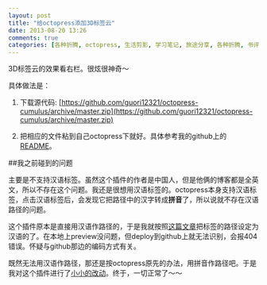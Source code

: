 ```yaml
---
layout: post
title: "给octopress添加3D标签云"
date: 2013-08-20 13:26
comments: true
categories: [各种折腾, octopress, 生活剪影, 学习笔记, 旅途分享, 各种折腾, 书评影评]
---
```


3D标签云的效果看右栏。很炫很神奇～

具体做法是：

1. 下载源代码: [https://github.com/guori12321/octopress-cumulus/archive/master.zip](https://github.com/guori12321/octopress-cumulus/archive/master.zip)

2. 把相应的文件粘到自己octopress下就好。具体参考我的github上的[README](https://github.com/guori12321/octopress-cumulus)。

##我之前碰到的问题

主要是不支持汉语标签。虽然这个插件的作者是中国人，但是他俩的博客都是全英文，所以不存在这个问题。我还是很想用汉语标签的。octopress本身支持汉语标签，点击汉语标签后，会发现它把路径中的汉字转成**拼音**了，所以说就不存在汉语路径的问题。

这个插件原本是直接用汉语作路径的，于是我就按照[这篇文章](http://notes.liyaos.com/blog/2013/01/18/octopress/)把标签的路径设定为汉语的了。在本地上preview没问题，但deploy到github上就无法识别，会报404错误。怀疑与github那边的编码方式有关。

既然无法用汉语作路径，那还是按octopress原先的办法，用拼音作路径吧。于是我对这个插件进行了[小小的改动](https://github.com/guori12321/octopress-cumulus/commit/0af2339ba1f2ce574a8a17d706e56b3aee6835a1)。终于，一切正常了～～
